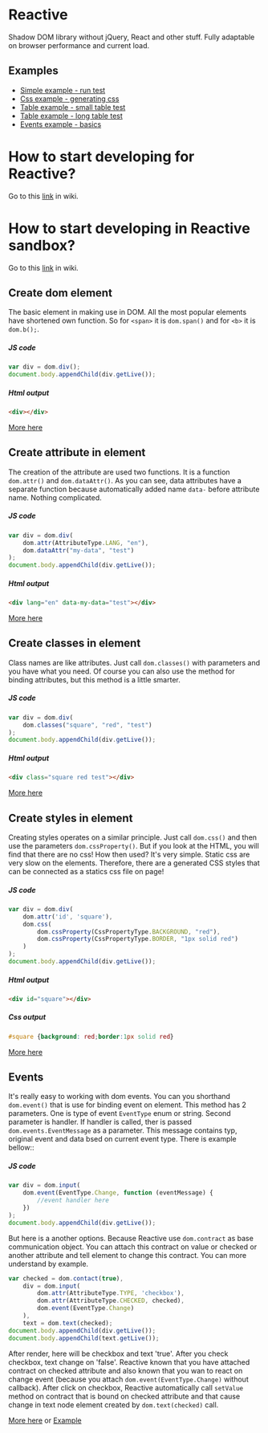# Reactive
Shadow DOM library without jQuery, React and other stuff. Fully adaptable on browser performance and current load.

## Examples
 - [Simple example - run test](http://htmlpreview.github.io/?https://github.com/stanislavhacker/Reactive/blob/master/dom/examples/simple/index.html)
 - [Css example - generating css](http://htmlpreview.github.io/?https://github.com/stanislavhacker/Reactive/blob/master/dom/examples/css/index.html)
 - [Table example - small table test](http://htmlpreview.github.io/?https://github.com/stanislavhacker/Reactive/blob/master/dom/examples/table2/index.html)
 - [Table example - long table test](http://htmlpreview.github.io/?https://github.com/stanislavhacker/Reactive/blob/master/dom/examples/table/index.html)
 - [Events example - basics](http://htmlpreview.github.io/?https://github.com/stanislavhacker/Reactive/blob/master/dom/examples/events/index.html)
 
# How to start developing for Reactive?
Go to this [link](https://github.com/stanislavhacker/Reactive/wiki/How-to-start-developing%3F) in wiki.

# How to start developing in Reactive sandbox?
Go to this [link](https://github.com/stanislavhacker/Reactive/wiki/How-to-develop-with-Reactive) in wiki.


## Create dom element
The basic element in making use in DOM. All the most popular elements have shortened own function. So for `<span>` it is `dom.span()` and for `<b>` it is `dom.b();`.

##### JS code

```javascript
var div = dom.div();
document.body.appendChild(div.getLive());
```

##### Html output

```html
<div></div>
```

[More here](https://github.com/stanislavhacker/Reactive/wiki/module:-DOM---basic-dom-element-usage)


## Create attribute in element
The creation of the attribute are used two functions. It is a function `dom.attr()` and `dom.dataAttr()`. As you can see, data attributes have a separate function because automatically added name `data-` before attribute name. Nothing complicated.

##### JS code

```javascript
var div = dom.div(
	dom.attr(AttributeType.LANG, "en"),
	dom.dataAttr("my-data", "test")
);
document.body.appendChild(div.getLive());
```

##### Html output

```html
<div lang="en" data-my-data="test"></div>
```

[More here](https://github.com/stanislavhacker/Reactive/wiki/module:-DOM---basic-dom-element-usage)

## Create classes in element
Class names are like attributes. Just call `dom.classes()` with parameters and you have what you need. Of course you can also use the method for binding attributes, but this method is a little smarter.

##### JS code

```javascript
var div = dom.div(
	dom.classes("square", "red", "test")
);
document.body.appendChild(div.getLive());
```

##### Html output

```html
<div class="square red test"></div>
```

[More here](https://github.com/stanislavhacker/Reactive/wiki/module:-DOM---basic-dom-element-usage)

## Create styles in element
Creating styles operates on a similar principle. Just call `dom.css()` and then use the parameters `dom.cssProperty()`. But if you look at the HTML, you will find that there are no css! How then used? It's very simple. Static css are very slow on the elements. Therefore, there are a generated CSS styles that can be connected as a statics css file on page!

##### JS code

```javascript
var div = dom.div(
	dom.attr('id', 'square'),
	dom.css(
		dom.cssProperty(CssPropertyType.BACKGROUND, "red"),
		dom.cssProperty(CssPropertyType.BORDER, "1px solid red")
	)
);
document.body.appendChild(div.getLive());
```

##### Html output

```html
<div id="square"></div>
```

##### Css output

```css
#square {background: red;border:1px solid red}
```

[More here](https://github.com/stanislavhacker/Reactive/wiki/module:-DOM---basic-dom-element-usage)

## Events
It's really easy to working with dom events. You can you shorthand `dom.event()` that is use for binding event on element. This method has 2 parameters. One is type of event `EventType` enum or string. Second parameter is handler. If handler is called, ther is passed `dom.events.EventMessage` as a parameter. This message contains typ, original event and data bsed on current event type. There is example bellow::

##### JS code

```javascript
var div = dom.input(
	dom.event(EventType.Change, function (eventMessage) {
		//event handler here
	})
);
document.body.appendChild(div.getLive());
```

But here is a another options. Because Reactive use `dom.contract` as base communication object. You can attach this contract on value or checked or another attribute and tell element to change this contract. You can more understand by example.

```javascript
var checked = dom.contact(true),
	div = dom.input(
		dom.attr(AttributeType.TYPE, 'checkbox'),
		dom.attr(AttributeType.CHECKED, checked),
		dom.event(EventType.Change)
	),
	text = dom.text(checked);
document.body.appendChild(div.getLive());
document.body.appendChild(text.getLive());
```

After render, here will be checkbox and text 'true'. After you check checkbox, text change on 'false'. Reactive known that you have attached contract on checked attribute and also known that you wan to react on change event (because you attach `dom.event(EventType.Change)` without callback). After click on checkbox, Reactive automatically call `setValue` method on contract that is bound on checked attribute and that cause change in text node element created by `dom.text(checked)` call.

[More here](https://github.com/stanislavhacker/Reactive/wiki/module:-DOM---working-with-events) or [Example](http://htmlpreview.github.io/?https://github.com/stanislavhacker/Reactive/blob/master/dom/examples/events/index.html)
